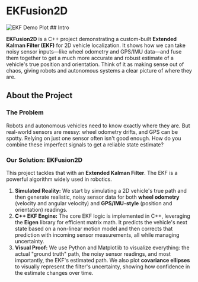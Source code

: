 # EKFusion2D

![EKF Demo Plot](docs/ekf_demo_plot.png) ## Intro

**EKFusion2D** is a C++ project demonstrating a custom-built **Extended Kalman Filter (EKF)** for 2D vehicle localization. It shows how we can take noisy sensor inputs—like wheel odometry and GPS/IMU data—and fuse them together to get a much more accurate and robust estimate of a vehicle's true position and orientation. Think of it as making sense out of chaos, giving robots and autonomous systems a clear picture of where they are.

## About the Project

### The Problem

Robots and autonomous vehicles need to know exactly where they are. But real-world sensors are messy: wheel odometry drifts, and GPS can be spotty. Relying on just one sensor often isn't good enough. How do you combine these imperfect signals to get a reliable state estimate?

### Our Solution: EKFusion2D

This project tackles that with an **Extended Kalman Filter**. The EKF is a powerful algorithm widely used in robotics. 

1.  **Simulated Reality:** We start by simulating a 2D vehicle's true path and then generate realistic, noisy sensor data for both **wheel odometry** (velocity and angular velocity) and **GPS/IMU-style** (position and orientation) readings.
2.  **C++ EKF Engine:** The core EKF logic is implemented in C++, leveraging the **Eigen** library for efficient matrix math. It predicts the vehicle's next state based on a non-linear motion model and then corrects that prediction with incoming sensor measurements, all while managing uncertainty.
3.  **Visual Proof:** We use Python and Matplotlib to visualize everything: the actual "ground truth" path, the noisy sensor readings, and most importantly, the EKF's estimated path. We also plot **covariance ellipses** to visually represent the filter's uncertainty, showing how confidence in the estimate changes over time.
